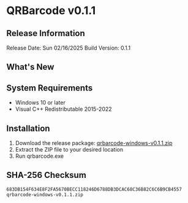 # QRBarcode v0.1.1 
 
## Release Information 
Release Date: Sun 02/16/2025 
Build Version: 0.1.1 
 
## What's New 
 
## System Requirements 
 
- Windows 10 or later 
- Visual C++ Redistributable 2015-2022 
 
## Installation 
 
1. Download the release package: [qrbarcode-windows-v0.1.1.zip](qrbarcode-windows-v0.1.1.zip) 
2. Extract the ZIP file to your desired location 
3. Run qrbarcode.exe 
 
## SHA-256 Checksum 
 
```plaintext 
683DB154F634E8F2FA5670BECC118246D6788DB3DCAC68C36B82C6C6B9CB4557  qrbarcode-windows-v0.1.1.zip
``` 
